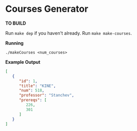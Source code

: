 # Courses Generator

__TO BUILD__

Run `make dep` if you haven't already.
Run `make make-courses`.

__Running__

`./makeCourses <num_courses>`

__Example Output__

```json
[
   {
      "id": 1,
      "title": "KINE",
      "num": 518,
      "professor": "Stanchev",
      "prereqs": [
         226,
         301
      ]
   }
]
```
